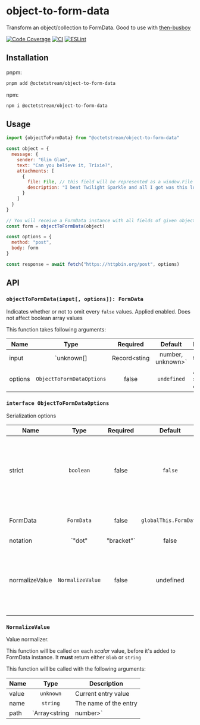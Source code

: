 # object-to-form-data

Transform an object/collection to FormData.
Good to use with [then-busboy](https://github.com/octet-stream/then-busboy)

[![Code Coverage](https://codecov.io/github/octet-stream/object-to-form-data/coverage.svg?branch=master)](https://codecov.io/github/octet-stream/object-to-form-data?branch=master)
[![CI](https://github.com/octet-stream/object-to-form-data/workflows/CI/badge.svg)](https://github.com/octet-stream/object-to-form-data/actions/workflows/ci.yml)
[![ESLint](https://github.com/octet-stream/object-to-form-data/workflows/ESLint/badge.svg)](https://github.com/octet-stream/object-to-form-data/actions/workflows/eslint.yml)

## Installation

pnpm:

```sh
pnpm add @octetstream/object-to-form-data
```

npm:
```sh
npm i @octetstream/object-to-form-data
```

## Usage

```js
import {objectToFormData} from "@octetstream/object-to-form-data"

const object = {
  message: {
    sender: "Glim Glam",
    text: "Can you believe it, Trixie?",
    attachments: [
      {
        file: File, // this field will be represented as a window.File instance
        description: "I beat Twilight Sparkle and all I got was this lousy t-shirt."
      }
    ]
  }
}

// You will receive a FormData instance with all fields of given object
const form = objectToFormData(object)

const options = {
  method: "post",
  body: form
}

const response = await fetch("https://httpbin.org/post", options)
```

## API

### `objectToFormData(input[, options]): FormData`

Indicates whether or not to omit every `false` values. Applied enabled. Does not affect boolean array values

This function takes following arguments:

| Name    | Type                                          | Required  | Default     | Description                      |
|---------|:---------------------------------------------:|:---------:|:-----------:|----------------------------------|
| input   | `unknown[] | Record<sting | number, unknown>` | true      | –           | An object to transform           |
| options | `ObjectToFormDataOptions`                     | false     | `undefined` | Additional serialization options |

### `interface ObjectToFormDataOptions`

Serialization options

| Name           | Type                 | Required | Default               | Description                               |
|----------------|:--------------------:|:--------:|:---------------------:|-------------------------------------------|
| strict         | `boolean`            | false    | `false`               | Indicates whether or not to omit every `false` values. Applied enabled. Does not affect boolean array values  |
| FormData       | `FormData`           | false    | `globalThis.FormData` | Custom spec-compliant [`FormData`](https://developer.mozilla.org/en-US/docs/Web/API/FormData) implementation  |
| notation       | `"dot" | "bracket"`  | false    | `"bracket"`           | Type of the path notation. Can be either `"dot"` or `"bracket"`                                               |
| normalizeValue | `NormalizeValue`     | false    | undefined             | Value normalizer. This function will be called on each *scalar* value, before it's added to FormData instance |

### `NormalizeValue`

Value normalizer.

This function will be called on each *scalar* value, before it's added to FormData instance. It **must** return either `Blob` or `string`

This function will be called with the following arguments:

| Name    | Type                     | Description                         |
|---------|:------------------------:|-------------------------------------|
| value   | `unknown`                | Current entry value                 |
| name    | `string`                 | The name of the entry               |
| path    | `Array<string | number>` | Entry's path within original object |
